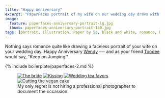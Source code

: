 ```yaml
---
title: "Happy Anniversary"
excerpt: "PaperFaces portrait of my wife on our wedding day drawn with Paper by 53 on an iPad."
image: 
  feature: paperfaces-anniversary-portrait-lg.jpg
  thumb: paperfaces-anniversary-portrait-150.jpg
tags: [portrait, illustration, Paper by 53, black and white, romance, beard]
---
```


Nothing says romance quite like drawing a faceless portrait of your wife on your wedding day. Happy Anniversary [Wendy](http://2littlerosebuds.com) --- and as your friend [Toodee](http://uncyclopedia.wikia.com/wiki/Yo_Gabba_Gabba!) would say, "Keep on Jumping."

{% include boilerplate/paperfaces-2.md %}

<figure class="half">
	<a href="{{ site.url }}/assets/images/roycroft-wedding-1-lg.jpg"><img src="{{ site.url }}/assets/images/roycroft-wedding-1.jpg" alt="The bride"></a>
	<a href="{{ site.url }}/assets/images/roycroft-wedding-2.jpg"><img src="{{ site.url }}/assets/images/roycroft-wedding-2.jpg" alt="Kissing"></a>
	<a href="{{ site.url }}/assets/images/roycroft-wedding-3.jpg"><img src="{{ site.url }}/assets/images/roycroft-wedding-3.jpg" alt="Wedding tea favors"></a>
	<a href="{{ site.url }}/assets/images/roycroft-wedding-4.jpg"><img src="{{ site.url }}/assets/images/roycroft-wedding-4.jpg" alt="Cutting the vegan cake"></a>
	<figcaption>My only regret is not hiring a professional photographer to document the occassion.</figcaption>
</figure>